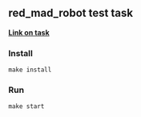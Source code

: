 ## red_mad_robot test task

[**Link on task**](https://github.com/RedMadRobot/frontend-robopractice-test-task)

### Install
```
make install
```
### Run
```
make start
```

